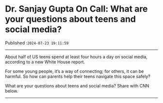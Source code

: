# Dr. Sanjay Gupta On Call: What are your questions about teens and social media?

Published :`2024-07-23 19:11:59`

---

About half of US teens spend at least four hours a day on social media, according to a new White House report.

For some young people, it’s a way of connecting; for others, it can be harmful. So how can parents help their teens navigate this space safely?

What are your questions about teens and social media? Share with CNN below.

---

